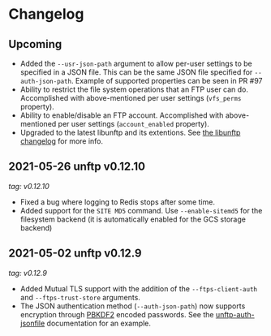 # Changelog

## Upcoming

- Added the `--usr-json-path` argument to allow per-user settings to be specified in a JSON file. This can be the same 
  JSON file specified for `--auth-json-path`. Example of supported properties can be seen in PR #97
- Ability to restrict the file system operations that an FTP user can do. Accomplished with above-mentioned per user 
  settings (`vfs_perms` property).
- Ability to enable/disable an FTP account. Accomplished with above-mentioned per user settings (`account_enabled` property).
- Upgraded to the latest libunftp and its extentions. See [the libunftp changelog](https://github.com/bolcom/libunftp/blob/master/CHANGELOG.md) 
  for more info. 

## 2021-05-26 unftp v0.12.10

_tag: v0.12.10_

- Fixed a bug where logging to Redis stops after some time.
- Added support for the `SITE MD5` command. Use `--enable-sitemd5` for the filesystem backend (it is automatically enabled for the GCS storage backend)

## 2021-05-02 unftp v0.12.9

_tag: v0.12.9_

- Added Mutual TLS support with the addition of the `--ftps-client-auth` and `--ftps-trust-store` arguments.
- The JSON authentication method (`--auth-json-path`) now supports encryption through 
  [PBKDF2](https://tools.ietf.org/html/rfc2898#section-5.2) encoded passwords. See the 
  [unftp-auth-jsonfile](https://docs.rs/unftp-auth-jsonfile/0.1.1/unftp_auth_jsonfile/) documentation for an example.
